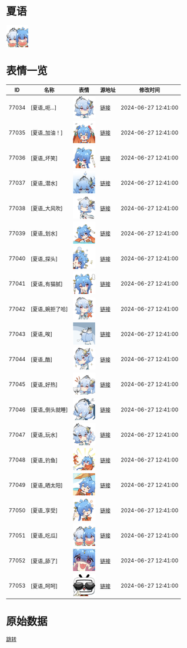 # 夏语

<img src="./cover.png" height="60" alt="cover" />

# 表情一览

|ID|名称|表情|源地址|修改时间|
|----|----|----|----|----|
|77034|[夏语_呃...]|<img src="./pic/077034_%5B夏语_呃...%5D.png" height="60" alt="呃..."/>|[链接](https://i0.hdslb.com/bfs/garb/4e2717dbdbbc9d370c1c79b2c10a472ef39cccf7.png)|2024-06-27 12:41:00|
|77035|[夏语_加油！]|<img src="./pic/077035_%5B夏语_加油！%5D.png" height="60" alt="加油！"/>|[链接](https://i0.hdslb.com/bfs/garb/99f16d2f1b1157c8ac0c21300e5391c0693a5400.png)|2024-06-27 12:41:00|
|77036|[夏语_坏笑]|<img src="./pic/077036_%5B夏语_坏笑%5D.png" height="60" alt="坏笑"/>|[链接](https://i0.hdslb.com/bfs/garb/e8c5c3c52402a8cb4c8f8df83a9f51a7ad0a1a3e.png)|2024-06-27 12:41:00|
|77037|[夏语_潜水]|<img src="./pic/077037_%5B夏语_潜水%5D.png" height="60" alt="潜水"/>|[链接](https://i0.hdslb.com/bfs/garb/5ff7ab8af29c4a6f59d74a6382654d08471892dc.png)|2024-06-27 12:41:00|
|77038|[夏语_大风吹]|<img src="./pic/077038_%5B夏语_大风吹%5D.png" height="60" alt="大风吹"/>|[链接](https://i0.hdslb.com/bfs/garb/0e5020f9ceeb88bba2fd48fdfe99860f2f86536d.png)|2024-06-27 12:41:00|
|77039|[夏语_划水]|<img src="./pic/077039_%5B夏语_划水%5D.png" height="60" alt="划水"/>|[链接](https://i0.hdslb.com/bfs/garb/0ae121386c7e2f981c2e2ff7be754d954e1dde3d.png)|2024-06-27 12:41:00|
|77040|[夏语_探头]|<img src="./pic/077040_%5B夏语_探头%5D.png" height="60" alt="探头"/>|[链接](https://i0.hdslb.com/bfs/garb/5c91c3e5cef99fc6c006bdd0d5f0bfbf81ce2655.png)|2024-06-27 12:41:00|
|77041|[夏语_有猫腻]|<img src="./pic/077041_%5B夏语_有猫腻%5D.png" height="60" alt="有猫腻"/>|[链接](https://i0.hdslb.com/bfs/garb/f0b5846bc04c22c5ab6e356c4072a7bfecbcfb8f.png)|2024-06-27 12:41:00|
|77042|[夏语_婉拒了哈]|<img src="./pic/077042_%5B夏语_婉拒了哈%5D.png" height="60" alt="婉拒了哈"/>|[链接](https://i0.hdslb.com/bfs/garb/83e6c9028e861a00bf8bac1284446bee2f8d1838.png)|2024-06-27 12:41:00|
|77043|[夏语_唉]|<img src="./pic/077043_%5B夏语_唉%5D.png" height="60" alt="唉"/>|[链接](https://i0.hdslb.com/bfs/garb/9998e4ed913527b6fad6cf9a826a5004f997161f.png)|2024-06-27 12:41:00|
|77044|[夏语_酷]|<img src="./pic/077044_%5B夏语_酷%5D.png" height="60" alt="酷"/>|[链接](https://i0.hdslb.com/bfs/garb/3e045e22e367fea0e1c3c3503873b97de11b3223.png)|2024-06-27 12:41:00|
|77045|[夏语_好热]|<img src="./pic/077045_%5B夏语_好热%5D.png" height="60" alt="好热"/>|[链接](https://i0.hdslb.com/bfs/garb/946e0097fcc1c0318ed1edc068dae7009214e9e5.png)|2024-06-27 12:41:00|
|77046|[夏语_倒头就睡]|<img src="./pic/077046_%5B夏语_倒头就睡%5D.png" height="60" alt="倒头就睡"/>|[链接](https://i0.hdslb.com/bfs/garb/c6749ec1809b0b9432f86516579972c8469f66bd.png)|2024-06-27 12:41:00|
|77047|[夏语_玩水]|<img src="./pic/077047_%5B夏语_玩水%5D.png" height="60" alt="玩水"/>|[链接](https://i0.hdslb.com/bfs/garb/3b859d6ca5859b98be698fa35a2507ffde20b159.png)|2024-06-27 12:41:00|
|77048|[夏语_钓鱼]|<img src="./pic/077048_%5B夏语_钓鱼%5D.png" height="60" alt="钓鱼"/>|[链接](https://i0.hdslb.com/bfs/garb/d25c28b5f25c3e68e4bc5cbae6a161bf1082493d.png)|2024-06-27 12:41:00|
|77049|[夏语_晒太阳]|<img src="./pic/077049_%5B夏语_晒太阳%5D.png" height="60" alt="晒太阳"/>|[链接](https://i0.hdslb.com/bfs/garb/4140b147a302959384dd6d0a76d767274d84d597.png)|2024-06-27 12:41:00|
|77050|[夏语_享受]|<img src="./pic/077050_%5B夏语_享受%5D.png" height="60" alt="享受"/>|[链接](https://i0.hdslb.com/bfs/garb/d05457461b1dadd20713a5af8f1a94d8b12f6deb.png)|2024-06-27 12:41:00|
|77051|[夏语_吃瓜]|<img src="./pic/077051_%5B夏语_吃瓜%5D.png" height="60" alt="吃瓜"/>|[链接](https://i0.hdslb.com/bfs/garb/fae765fe775f00f5edf199b8f772b54d087a2bbf.png)|2024-06-27 12:41:00|
|77052|[夏语_舔了]|<img src="./pic/077052_%5B夏语_舔了%5D.png" height="60" alt="舔了"/>|[链接](https://i0.hdslb.com/bfs/garb/837bf330d98cba5b06901929a1e7c5a56f779bee.png)|2024-06-27 12:41:00|
|77053|[夏语_呵呵]|<img src="./pic/077053_%5B夏语_呵呵%5D.png" height="60" alt="呵呵"/>|[链接](https://i0.hdslb.com/bfs/garb/be5461f3fe6df14c942cb3abc96828285a54567c.png)|2024-06-27 12:41:00|

# 原始数据

[跳转](./raw.json)

